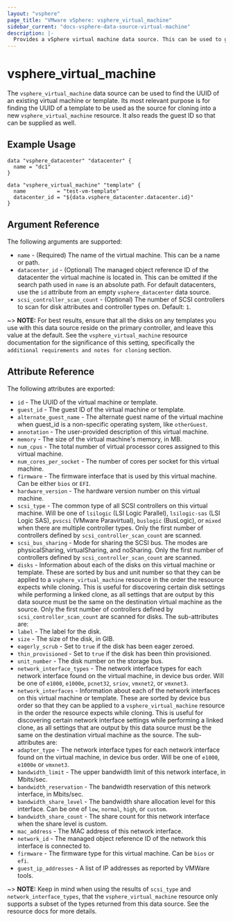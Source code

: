 ```yaml
---
layout: "vsphere"
page_title: "VMware vSphere: vsphere_virtual_machine"
sidebar_current: "docs-vsphere-data-source-virtual-machine"
description: |-
  Provides a vSphere virtual machine data source. This can be used to get data from a virtual machine or template.
---
```


# vsphere\_virtual\_machine

The `vsphere_virtual_machine` data source can be used to find the UUID of an
existing virtual machine or template. Its most relevant purpose is for finding
the UUID of a template to be used as the source for cloning into a new
`vsphere_virtual_machine` resource. It also
reads the guest ID so that can be supplied as well.

## Example Usage

```hcl
data "vsphere_datacenter" "datacenter" {
  name = "dc1"
}

data "vsphere_virtual_machine" "template" {
  name          = "test-vm-template"
  datacenter_id = "${data.vsphere_datacenter.datacenter.id}"
}
```

## Argument Reference

The following arguments are supported:

* `name` - (Required) The name of the virtual machine. This can be a name or
  path.
* `datacenter_id` - (Optional) The managed object reference
  ID of the datacenter the virtual machine is located in.
  This can be omitted if the search path used in `name` is an absolute path.
  For default datacenters, use the `id` attribute from an empty
  `vsphere_datacenter` data source.
* `scsi_controller_scan_count` - (Optional) The number of SCSI controllers to
  scan for disk attributes and controller types on. Default: `1`.

~> **NOTE:** For best results, ensure that all the disks on any templates you
use with this data source reside on the primary controller, and leave this
value at the default. See the
`vsphere_virtual_machine` resource
documentation for the significance of this setting, specifically the
`additional requirements and notes for
cloning` section.

## Attribute Reference

The following attributes are exported:

* `id` - The UUID of the virtual machine or template.
* `guest_id` - The guest ID of the virtual machine or template.
* `alternate_guest_name` - The alternate guest name of the virtual machine when
  guest_id is a non-specific operating system, like `otherGuest`.
* `annotation` - The user-provided description of this virtual machine.
* `memory` - The size of the virtual machine's memory, in MB.
* `num_cpus` - The total number of virtual processor cores assigned to this
  virtual machine.
* `num_cores_per_socket` - The number of cores per socket for this virtual machine.
* `firmware` - The firmware interface that is used by this virtual machine. Can be
  either `bios` or `EFI`.
* `hardware_version` - The hardware version number on this virtual machine.
* `scsi_type` - The common type of all SCSI controllers on this virtual machine.
  Will be one of `lsilogic` (LSI Logic Parallel), `lsilogic-sas` (LSI Logic
  SAS), `pvscsi` (VMware Paravirtual), `buslogic` (BusLogic), or `mixed` when
  there are multiple controller types. Only the first number of controllers
  defined by `scsi_controller_scan_count` are scanned.
* `scsi_bus_sharing` - Mode for sharing the SCSI bus. The modes are
  physicalSharing, virtualSharing, and noSharing. Only the first number of
  controllers defined by `scsi_controller_scan_count` are scanned.
* `disks` - Information about each of the disks on this virtual machine or
  template. These are sorted by bus and unit number so that they can be applied
  to a `vsphere_virtual_machine` resource in the order the resource expects
  while cloning. This is useful for discovering certain disk settings while
  performing a linked clone, as all settings that are output by this data
  source must be the same on the destination virtual machine as the source.
  Only the first number of controllers defined by `scsi_controller_scan_count`
  are scanned for disks. The sub-attributes are:
 * `label` -  The label for the disk.
 * `size` - The size of the disk, in GIB.
 * `eagerly_scrub` - Set to `true` if the disk has been eager zeroed.
 * `thin_provisioned` - Set to `true` if the disk has been thin provisioned.
 * `unit_number` - The disk number on the storage bus.
* `network_interface_types` - The network interface types for each network
  interface found on the virtual machine, in device bus order. Will be one of
  `e1000`, `e1000e`, `pcnet32`, `sriov`, `vmxnet2`, or `vmxnet3`.
* `network_interfaces` - Information about each of the network interfaces on this 
  virtual machine or template. These are sorted by device bus order so that they 
  can be applied to a `vsphere_virtual_machine` resource in the order the resource 
  expects while cloning. This is useful for discovering certain network interface 
  settings while performing a linked clone, as all settings that are output by this 
  data source must be the same on the destination virtual machine as the source.
  The sub-attributes are:
 * `adapter_type` -  The network interface types for each network interface found 
  on the virtual machine, in device bus order. Will be one of `e1000`, `e1000e` or 
  `vmxnet3`.
 * `bandwidth_limit` - The upper bandwidth limit of this network interface, 
  in Mbits/sec.
 * `bandwidth_reservation` - The bandwidth reservation of this network interface, 
  in Mbits/sec.
 * `bandwidth_share_level` - The bandwidth share allocation level for this interface. 
  Can be one of `low`, `normal`, `high`, or `custom`.
 * `bandwidth_share_count` - The share count for this network interface when the 
  share level is custom.
 * `mac_address` - The MAC address of this network interface.
 * `network_id` - The managed object reference ID of the network this interface is 
  connected to.
* `firmware` - The firmware type for this virtual machine. Can be `bios` or `efi`.
* `guest_ip_addresses` - A list of IP addresses as reported by VMWare tools.

~> **NOTE:** Keep in mind when using the results of `scsi_type` and
`network_interface_types`, that the `vsphere_virtual_machine` resource only
supports a subset of the types returned from this data source. See the
resource docs for more details.

